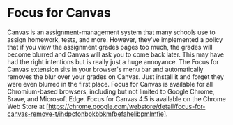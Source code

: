 # Focus for Canvas
Canvas is an assignment-management system that many schools use to assign homework, tests, and more. However, they've implemented a policy that if you view the assignment grades pages too much, the grades will become blurred and Canvas will ask you to come back later. This may have had the right intentions but is really just a huge annoyance. The Focus for Canvas extension sits in your browser's menu bar and automatically removes the blur over your grades on Canvas. Just install it and forget they were even blurred in the first place. Focus for Canvas is available for all Chromium-based browsers, including but not limited to Google Chrome, Brave, and Microsoft Edge. Focus for Canvas 4.5 is available on the Chrome Web Store at [https://chrome.google.com/webstore/detail/focus-for-canvas-remove-t/ihdpcfonbpkbbkmfbefahelibpmlmfie].

